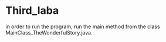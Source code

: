 # Third_laba
in order to run the program, run the main method from the class MainClass_TheWonderfulStory.java.
